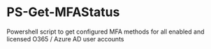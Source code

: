 # PS-Get-MFAStatus
Powershell script to get configured MFA methods for all enabled and licensed O365 / Azure AD user accounts
